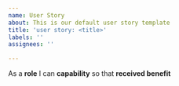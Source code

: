 ```yaml
---
name: User Story
about: This is our default user story template
title: 'user story: <title>'
labels: ''
assignees: ''

---
```


As a **role** I can **capability** so that **received benefit**
